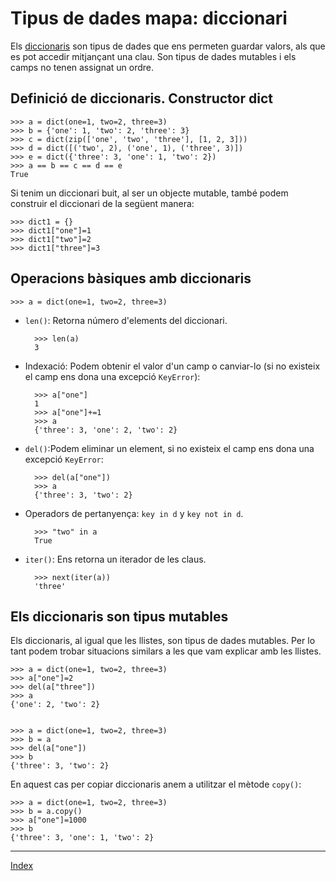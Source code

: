 # Tipus de dades mapa: diccionari

Els [diccionaris](https://docs.python.org/3/library/stdtypes.html#mapping-types-dict) son tipus de dades que ens permeten guardar valors, als que es pot accedir mitjançant una clau. Son tipus de dades mutables i els camps no tenen assignat un ordre.

## Definició de diccionaris. Constructor dict

	>>> a = dict(one=1, two=2, three=3)
	>>> b = {'one': 1, 'two': 2, 'three': 3}
	>>> c = dict(zip(['one', 'two', 'three'], [1, 2, 3]))
	>>> d = dict([('two', 2), ('one', 1), ('three', 3)])
	>>> e = dict({'three': 3, 'one': 1, 'two': 2})
	>>> a == b == c == d == e
	True

Si tenim un diccionari buit, al ser un objecte mutable, també podem construir el diccionari de la següent manera:

	>>> dict1 = {}
	>>> dict1["one"]=1
	>>> dict1["two"]=2
	>>> dict1["three"]=3

## Operacions bàsiques amb diccionaris

	>>> a = dict(one=1, two=2, three=3)

* `len()`: Retorna número d'elements del diccionari.

		>>> len(a)
		3

* Indexació: Podem obtenir el valor d'un camp o canviar-lo (si no existeix el camp ens dona una excepció `KeyError`):

		>>> a["one"]
		1
		>>> a["one"]+=1
		>>> a
		{'three': 3, 'one': 2, 'two': 2}

* `del()`:Podem eliminar un element, si no existeix el camp ens dona una excepció `KeyError`:
		
		>>> del(a["one"])
		>>> a
		{'three': 3, 'two': 2}

* Operadors de pertanyença: `key in d` y `key not in d`.

		>>> "two" in a
		True

* `iter()`: Ens retorna un iterador de les claus. 

		>>> next(iter(a))
		'three'

## Els diccionaris son tipus mutables

Els diccionaris, al igual que les llistes, son tipus de dades mutables. Per lo tant podem trobar situacions similars a les que vam explicar amb les llistes.

	>>> a = dict(one=1, two=2, three=3)
	>>> a["one"]=2
	>>> del(a["three"])
	>>> a
	{'one': 2, 'two': 2}	
	

	>>> a = dict(one=1, two=2, three=3)
	>>> b = a
	>>> del(a["one"])
	>>> b
	{'three': 3, 'two': 2}	

En aquest cas per copiar diccionaris anem a utilitzar el mètode `copy()`:

	>>> a = dict(one=1, two=2, three=3)
	>>> b = a.copy()
	>>> a["one"]=1000
	>>> b
	{'three': 3, 'one': 1, 'two': 2}

***
[Index](../../../README.md)







